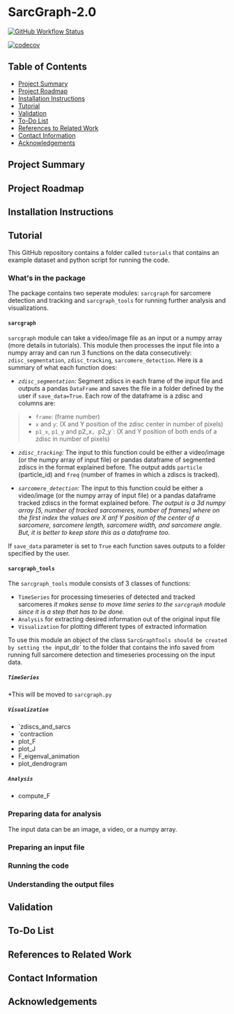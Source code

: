 # SarcGraph-2.0

[![GitHub Workflow Status](https://img.shields.io/github/workflow/status/SarcGraph/Sarcgraph-2.0/check-py-files?label=flake8&logo=github&style=for-the-badge)](https://github.com/SarcGraph/Sarcgraph-2.0/actions/workflows/black_flake8.yml)

[![codecov](https://codecov.io/gh/Sarc-Graph/SarcGraph-2.0/branch/main/graph/badge.svg?token=XNE85EJ4GX)](https://codecov.io/gh/Sarc-Graph/SarcGraph-2.0)

## Table of Contents
* [Project Summary](#summary)
* [Project Roadmap](#roadmap)
* [Installation Instructions](#install)
* [Tutorial](#tutorial)
* [Validation](#validation)
* [To-Do List](#todo)
* [References to Related Work](#references)
* [Contact Information](#contact)
* [Acknowledgements](#acknowledge)

## Project Summary <a name="summary"></a>

## Project Roadmap <a name="roadmap"></a>

## Installation Instructions <a name="install"></a>

## Tutorial <a name="tutorial"></a>

This GitHub repository contains a folder called ``tutorials`` that contains an example dataset and python script for running the code.

### What's in the package <a name="whats-in-package"></a>

The package contains two seperate modules: `sarcgraph` for sarcomere detection and tracking and `sarcgraph_tools` for running further analysis and visualizations.

#### `sarcgraph` <a name="sarcgraph.py"></a>
`sarcgraph` module can take a video/image file as an input or a numpy array (more details in tutorials). This module then processes the input file into a numpy array and can run 3 functions on the data consecutively: `zdisc_segmentation`, `zdisc_tracking`, `sarcomere_detection`. Here is a summary of what each function does:

- *`zdisc_segmentation`:* Segment zdiscs in each frame of the input file and outputs a pandas `DataFrame` and saves the file in a folder defined by the user if `save_data=True`. Each row of the dataframe is a zdisc and columns are:
> - `frame`: (frame number) 
> - `x` and `y`: (X and Y position of the zdisc center in number of pixels)
> - `p1_x`, `p1_y` and p2_x`, `p2_y`: (X and Y position of both ends of a zdisc in number of pixels)

- *`zdisc_tracking`:* The input to this function could be either a video/image (or the numpy array of input file) or pandas dataframe of segmented zdiscs in the format explained before. The output adds `particle` (particle_id) and `freq` (number of frames in which a zdiscs is tracked).

- *`sarcomere_detection`:* The input to this function could be either a video/image (or the numpy array of input file) or a pandas dataframe tracked zdiscs in the format explained before. *The output is a 3d numpy array [5, number of tracked sarcomeres, number of frames] where on the first index the values are X anf Y position of the center of a sarcomere, sarcomere length, sarcomere width, and sarcomere angle. But, it is better to keep store this as a dataframe too.*

If `save_data` parameter is set to `True` each function saves outputs to a folder specified by the user.

#### `sarcgraph_tools` <a name="sarcgraph_tools.py"></a>

The `sarcgraph_tools` module consists of 3 classes of functions:

- `TimeSeries` for processing timeseries of detected and tracked sarcomeres *it makes sense to move time series to the `sarcgraph` module since it is a step that has to be done.*
- `Analysis` for extracting desired information out of the original input file
- `Visualization` for plotting different types of extracted information

To use this module an object of the class `SarcGraphTools should be created by setting the `input_dir` to the folder that contains the info saved from running full sarcomere detection and timeseries processing on the input data.

##### `TimeSeries` <a name="sarcgraph_tools.TimeSeries"></a>
*This will be moved to `sarcgraph.py`

##### `Visualization` <a name="sarcgraph_tools.Visualization"></a>

- `zdiscs_and_sarcs
- `contraction
- plot_F
- plot_J
- F_eigenval_animation
- plot_dendrogram

##### `Analysis` <a name="sarcgraph_tools.Analysis"></a>

- compute_F

### Preparing data for analysis <a name="data_prep"></a>

The input data can be an image, a video, or a numpy array. 
### Preparing an input file<a name="input"></a>

### Running the code

### Understanding the output files

## Validation <a name="validation"></a>

## To-Do List <a name="todo"></a>

## References to Related Work <a name="references"></a>

## Contact Information <a name="contact"></a>

## Acknowledgements <a name="acknowledge"></a>
